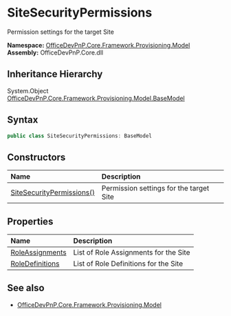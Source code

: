 # SiteSecurityPermissions
Permission settings for the target Site  

**Namespace:** [OfficeDevPnP.Core.Framework.Provisioning.Model](OfficeDevPnP.Core.Framework.Provisioning.Model.md)  
**Assembly:** OfficeDevPnP.Core.dll  
## Inheritance Hierarchy
System.Object  
  [OfficeDevPnP.Core.Framework.Provisioning.Model.BaseModel](OfficeDevPnP.Core.Framework.Provisioning.Model.BaseModel.md) 
## Syntax
```C#
public class SiteSecurityPermissions: BaseModel
```
## Constructors
|**Name**|**Description**|
|:-----|:-----|
| [SiteSecurityPermissions()](OfficeDevPnP.Core.Framework.Provisioning.Model.SiteSecurityPermissions.ctor1.md) |  Permission settings for the target Site 
## Properties
|**Name**|**Description**|
|:-----|:-----|
| [RoleAssignments](OfficeDevPnP.Core.Framework.Provisioning.Model.SiteSecurityPermissions.RoleAssignments.md) | List of Role Assignments for the Site
| [RoleDefinitions](OfficeDevPnP.Core.Framework.Provisioning.Model.SiteSecurityPermissions.RoleDefinitions.md) | List of Role Definitions for the Site
## See also
- [OfficeDevPnP.Core.Framework.Provisioning.Model](OfficeDevPnP.Core.Framework.Provisioning.Model.md)
